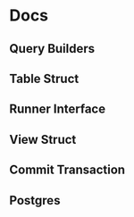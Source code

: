 # Docs

## Query Builders

## Table Struct

## Runner Interface

## View Struct

## Commit Transaction

## Postgres
